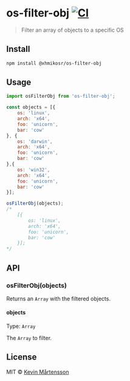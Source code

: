 # os-filter-obj [![CI](https://github.com/XhmikosR/os-filter-obj/actions/workflows/ci.yml/badge.svg?branch=master)](https://github.com/XhmikosR/os-filter-obj/actions/workflows/ci.yml)

> Filter an array of objects to a specific OS


## Install

```sh
npm install @xhmikosr/os-filter-obj
```


## Usage

```js
import osFilterObj from 'os-filter-obj';

const objects = [{
	os: 'linux',
	arch: 'x64',
	foo: 'unicorn',
	bar: 'cow'
}, {
	os: 'darwin',
	arch: 'x64',
	foo: 'unicorn',
	bar: 'cow'
},{
	os: 'win32',
	arch: 'x64',
	foo: 'unicorn',
	bar: 'cow'
}];

osFilterObj(objects);
/*
	[{
		os: 'linux',
		arch: 'x64',
		foo: 'unicorn',
		bar: 'cow'
	}];
*/
```


## API

### osFilterObj(objects)

Returns an `Array` with the filtered objects.

#### objects

Type: `Array`

The `Array` to filter.


## License

MIT © [Kevin Mårtensson](https://github.com/kevva)
